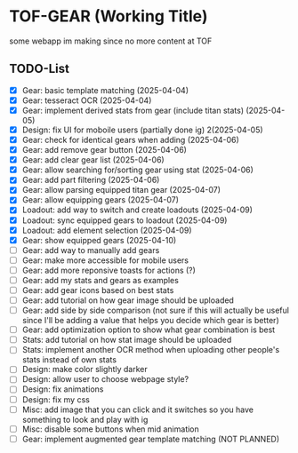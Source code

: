 # TOF-GEAR (Working Title)

some webapp im making since no more content at TOF

## TODO-List

- [x] Gear: basic template matching (2025-04-04)
- [x] Gear: tesseract OCR (2025-04-04)
- [x] Gear: implement derived stats from gear (include titan stats) (2025-04-05)
- [x] Design: fix UI for moboile users (partially done ig) 2(2025-04-05)
- [x] Gear: check for identical gears when adding (2025-04-06)
- [x] Gear: add remove gear button (2025-04-06)
- [x] Gear: add clear gear list (2025-04-06)
- [x] Gear: allow searching for/sorting gear using stat (2025-04-06)
- [x] Gear: add part filtering (2025-04-06)
- [x] Gear: allow parsing equipped titan gear (2025-04-07)
- [x] Gear: allow equipping gears (2025-04-07)
- [x] Loadout: add way to switch and create loadouts (2025-04-09)
- [x] Loadout: sync equipped gears to loadout (2025-04-09)
- [x] Loadout: add element selection (2025-04-09)
- [x] Gear: show equipped gears (2025-04-10)
- [ ] Gear: add way to manually add gears
- [ ] Gear: make more accessible for mobile users
- [ ] Gear: add more reponsive toasts for actions (?)
- [ ] Gear: add my stats and gears as examples
- [ ] Gear: add gear icons based on best stats
- [ ] Gear: add tutorial on how gear image should be uploaded
- [ ] Gear: add side by side comparison (not sure if this will actually be useful since I'll be adding a value that helps you decide which gear is better)
- [ ] Gear: add optimization option to show what gear combination is best
- [ ] Stats: add tutorial on how stat image should be uploaded
- [ ] Stats: implement another OCR method when uploading other people's stats instead of own stats
- [ ] Design: make color slightly darker
- [ ] Design: allow user to choose webpage style?
- [ ] Design: fix animations
- [ ] Design: fix my css
- [ ] Misc: add image that you can click and it switches so you have something to look and play with ig
- [ ] Misc: disable some buttons when mid animation
- [ ] Gear: implement augmented gear template matching (NOT PLANNED)
